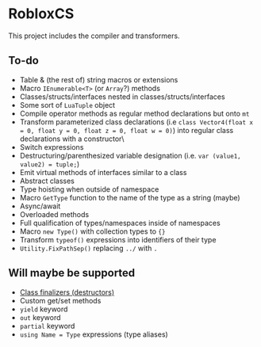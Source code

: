 ﻿# RobloxCS
This project includes the compiler and transformers.

## To-do
- Table & (the rest of) string macros or extensions
- Macro `IEnumerable<T>` (or `Array`?) methods
- Classes/structs/interfaces nested in classes/structs/interfaces
- Some sort of `LuaTuple` object
- Compile operator methods as regular method declarations but onto `mt`
- Transform parameterized class declarations (i.e `class Vector4(float x = 0, float y = 0, float z = 0, float w = 0)`) into regular class declarations with a constructor\
- Switch expressions
- Destructuring/parenthesized variable designation (i.e. `var (value1, value2) = tuple;`)
- Emit virtual methods of interfaces similar to a class
- Abstract classes
- Type hoisting when outside of namespace
- Macro `GetType` function to the name of the type as a string (maybe)
- Async/await
- Overloaded methods
- Full qualification of types/namespaces inside of namespaces
- Macro `new Type()` with collection types to `{}`
- Transform `typeof()` expressions into identifiers of their type
- `Utility.FixPathSep()` replacing `../` with `.`

## Will maybe be supported
- [Class finalizers (destructors)](https://learn.microsoft.com/en-us/dotnet/csharp/programming-guide/classes-and-structs/finalizers)
- Custom get/set methods
- `yield` keyword
- `out` keyword
- `partial` keyword
- `using Name = Type` expressions (type aliases)